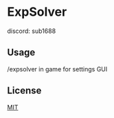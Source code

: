 # ExpSolver
discord: sub1688

## Usage
/expsolver in game for settings GUI

## License
[MIT](https://choosealicense.com/licenses/mit/)